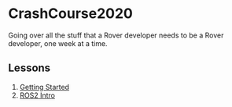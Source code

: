 # CrashCourse2020

Going over all the stuff that a Rover developer needs to be a Rover developer, one week at a time.

## Lessons

1. [Getting Started](https://github.com/NIURoverTeam/CrashCourse2020/blob/master/Getting-started.md)
1. [ROS2 Intro](https://github.com/NIURoverTeam/CrashCourse2020/blob/master/ROS2-Intro.md)
